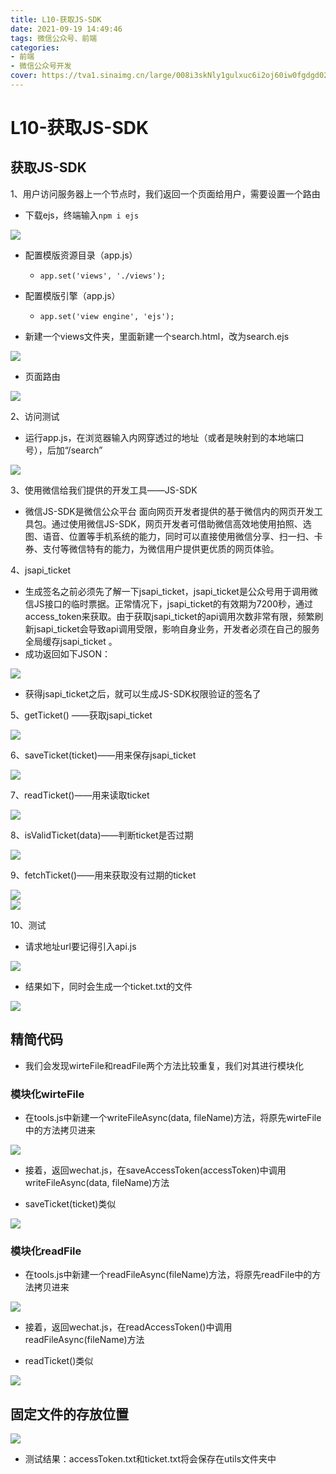 ```yaml
---
title: L10-获取JS-SDK
date: 2021-09-19 14:49:46
tags: 微信公众号、前端
categories: 
- 前端
- 微信公众号开发
cover: https://tva1.sinaimg.cn/large/008i3skNly1gulxuc6i2oj60iw0fgdgd02.jpg
---
```


# **L10-获取JS-SDK**

## 获取JS-SDK

1、用户访问服务器上一个节点时，我们返回一个页面给用户，需要设置一个路由

- 下载ejs，终端输入`npm i ejs`  
  

![](https://tva1.sinaimg.cn/large/008i3skNly1gulxyu7su6j60z80akmym02.jpg)  

- 配置模版资源目录（app.js）
  - `app.set('views', './views');`

- 配置模版引擎（app.js）
  - `app.set('view engine', 'ejs');`  

- 新建一个views文件夹，里面新建一个search.html，改为search.ejs  

![](https://tva1.sinaimg.cn/large/008i3skNly1guly0es1mpj61980g075i02.jpg)  

- 页面路由  

![](https://tva1.sinaimg.cn/large/008i3skNly1guly0xsdjcj615a06274l02.jpg)


2、访问测试
- 运行app.js，在浏览器输入内网穿透过的地址（或者是映射到的本地端口号），后加“/search”  

![](https://tva1.sinaimg.cn/large/008i3skNly1guly1u23z0j61g10u0wfx02.jpg)



3、使用微信给我们提供的开发工具——JS-SDK

- 微信JS-SDK是微信公众平台 面向网页开发者提供的基于微信内的网页开发工具包。通过使用微信JS-SDK，网页开发者可借助微信高效地使用拍照、选图、语音、位置等手机系统的能力，同时可以直接使用微信分享、扫一扫、卡券、支付等微信特有的能力，为微信用户提供更优质的网页体验。

4、jsapi_ticket

- 生成签名之前必须先了解一下jsapi_ticket，jsapi_ticket是公众号用于调用微信JS接口的临时票据。正常情况下，jsapi_ticket的有效期为7200秒，通过access_token来获取。由于获取jsapi_ticket的api调用次数非常有限，频繁刷新jsapi_ticket会导致api调用受限，影响自身业务，开发者必须在自己的服务全局缓存jsapi_ticket 。
- 成功返回如下JSON：

![](https://tva1.sinaimg.cn/large/008i3skNly1guly47o32aj61460aqgmk02.jpg)  

- 获得jsapi_ticket之后，就可以生成JS-SDK权限验证的签名了  

5、getTicket() ——获取jsapi_ticket  

![](https://tva1.sinaimg.cn/large/008i3skNly1guly62a7l5j612e0u0dih02.jpg)  

6、saveTicket(ticket)——用来保存jsapi_ticket  

![](https://tva1.sinaimg.cn/large/008i3skNly1guly6gfnrej618c0psdi902.jpg)  

7、readTicket()——用来读取ticket  

![](https://tva1.sinaimg.cn/large/008i3skNly1gulyafaiq5j616k0pa40i02.jpg)  

8、isValidTicket(data)——判断ticket是否过期  

![](https://tva1.sinaimg.cn/large/008i3skNly1gulycl8bbyj619s0rkq4u02.jpg)  

9、fetchTicket()——用来获取没有过期的ticket  

![](https://tva1.sinaimg.cn/large/008i3skNly1gulyd3p6ssj613m0u0n0a02.jpg)  
![](https://tva1.sinaimg.cn/large/008i3skNly1gulydbifnrj61ac0m876o02.jpg)  

10、测试

- 请求地址url要记得引入api.js  

![](https://tva1.sinaimg.cn/large/008i3skNly1gulyduarsuj60y60gkt9t02.jpg)  

- 结果如下，同时会生成一个ticket.txt的文件  

![](https://tva1.sinaimg.cn/large/008i3skNly1gulye6cezgj61dy0auta302.jpg)  

## 精简代码 

- 我们会发现wirteFile和readFile两个方法比较重复，我们对其进行模块化  

### 模块化wirteFile

- 在tools.js中新建一个writeFileAsync(data, fileName)方法，将原先wirteFile中的方法拷贝进来  

![](https://tva1.sinaimg.cn/large/008i3skNly1gulyjh2m7aj61400jwq4u02.jpg)  

- 接着，返回wechat.js，在saveAccessToken(accessToken)中调用writeFileAsync(data, fileName)方法

- saveTicket(ticket)类似  

![](https://tva1.sinaimg.cn/large/008i3skNly1gulyjwh5guj61340be75d02.jpg)  

### 模块化readFile

- 在tools.js中新建一个readFileAsync(fileName)方法，将原先readFile中的方法拷贝进来  

![](https://tva1.sinaimg.cn/large/008i3skNly1gulykhgld2j61460jsq4q02.jpg)  

- 接着，返回wechat.js，在readAccessToken()中调用readFileAsync(fileName)方法

- readTicket()类似  

![](https://tva1.sinaimg.cn/large/008i3skNly1gulykw95syj613i08ut9c02.jpg)  

## 固定文件的存放位置 

![](https://tva1.sinaimg.cn/large/008i3skNly1gulylt0l6ej615o0l4tb902.jpg)  

- 测试结果：accessToken.txt和ticket.txt将会保存在utils文件夹中
